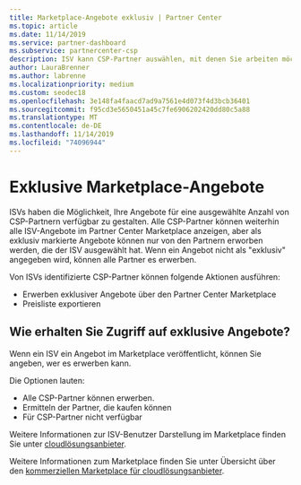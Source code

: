 ```yaml
---
title: Marketplace-Angebote exklusiv | Partner Center
ms.topic: article
ms.date: 11/14/2019
ms.service: partner-dashboard
ms.subservice: partnercenter-csp
description: ISV kann CSP-Partner auswählen, mit denen Sie arbeiten möchten, indem Sie Ihre Angebote exklusiv gestalten.
author: LauraBrenner
ms.author: labrenne
ms.localizationpriority: medium
ms.custom: seodec18
ms.openlocfilehash: 3e148fa4faacd7ad9a7561e4d073f4d3bcb36401
ms.sourcegitcommit: f95cd3e5650451a45c7fe6906202420dd80c5a88
ms.translationtype: MT
ms.contentlocale: de-DE
ms.lasthandoff: 11/14/2019
ms.locfileid: "74096944"
---
```

# <a name="marketplace-exclusive-offers"></a>Exklusive Marketplace-Angebote

ISVs haben die Möglichkeit, Ihre Angebote für eine ausgewählte Anzahl von CSP-Partnern verfügbar zu gestalten. Alle CSP-Partner können weiterhin alle ISV-Angebote im Partner Center Marketplace anzeigen, aber als exklusiv markierte Angebote können nur von den Partnern erworben werden, die der ISV ausgewählt hat. Wenn ein Angebot nicht als "exklusiv" angegeben wird, können alle Partner es erwerben.

Von ISVs identifizierte CSP-Partner können folgende Aktionen ausführen:

- Erwerben exklusiver Angebote über den Partner Center Marketplace
- Preisliste exportieren

## <a name="how-do-you-gain-access-to-exclusive-offers"></a>Wie erhalten Sie Zugriff auf exklusive Angebote?

Wenn ein ISV ein Angebot im Marketplace veröffentlicht, können Sie angeben, wer es erwerben kann. 

Die Optionen lauten:

- Alle CSP-Partner können erwerben.
- Ermitteln der Partner, die kaufen können
- Für CSP-Partner nicht verfügbar

Weitere Informationen zur ISV-Benutzer Darstellung im Marketplace finden Sie unter [cloudlösungsanbieter](https://docs.microsoft.com/en-us/azure/marketplace/cloud-solution-providers).

Weitere Informationen zum Marketplace finden Sie unter Übersicht über den [kommerziellen Marketplace für cloudlösungsanbieter](https://docs.microsoft.partner-center/commercial-marketplace-overview.md).